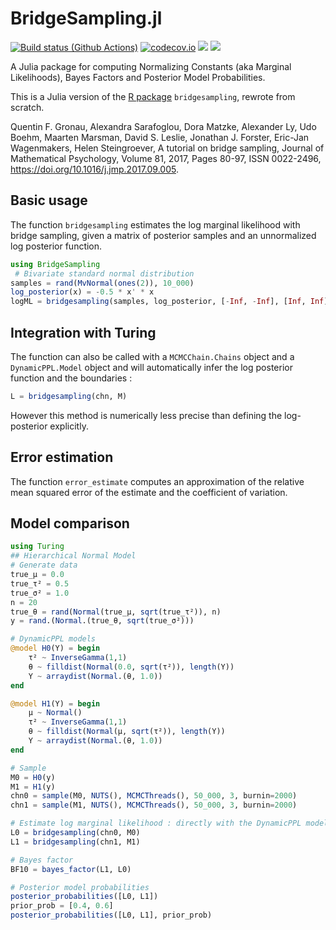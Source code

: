 # BridgeSampling.jl
[![Build status (Github Actions)](https://github.com/sqwayer/BridgeSampling.jl/workflows/CI/badge.svg)](https://github.com/sqwayer/BridgeSampling.jl/actions)
[![codecov.io](http://codecov.io/github/sqwayer/BridgeSampling.jl/coverage.svg?branch=main)](http://codecov.io/github/sqwayer/BridgeSampling.jl?branch=main)
[![](https://img.shields.io/badge/docs-stable-blue.svg)](https://sqwayer.github.io/BridgeSampling.jl/dev/)
[![](https://img.shields.io/badge/docs-dev-blue.svg)](https://sqwayer.github.io/BridgeSampling.jl/dev/)

A Julia package for computing Normalizing Constants (aka Marginal Likelihoods), Bayes Factors and Posterior Model Probabilities.

This is a Julia version of the [R package](https://github.com/quentingronau/bridgesampling) `bridgesampling`, rewrote from scratch.

Quentin F. Gronau, Alexandra Sarafoglou, Dora Matzke, Alexander Ly, Udo Boehm, Maarten Marsman, David S. Leslie, Jonathan J. Forster, Eric-Jan Wagenmakers, Helen Steingroever, A tutorial on bridge sampling, Journal of Mathematical Psychology, Volume 81, 2017, Pages 80-97, ISSN 0022-2496, https://doi.org/10.1016/j.jmp.2017.09.005.

## Basic usage
The function `bridgesampling` estimates the log marginal likelihood with bridge sampling, given a matrix of posterior samples and an unnormalized log posterior function.
```julia
using BridgeSampling
 # Bivariate standard normal distribution
samples = rand(MvNormal(ones(2)), 10_000)
log_posterior(x) = -0.5 * x' * x
logML = bridgesampling(samples, log_posterior, [-Inf, -Inf], [Inf, Inf])
```

## Integration with Turing
The function can also be called with a `MCMCChain.Chains` object and a `DynamicPPL.Model` object and will automatically infer the log posterior function and the boundaries : 
```julia
L = bridgesampling(chn, M)
```
However this method is numerically less precise than defining the log-posterior explicitly.

## Error estimation
The function `error_estimate` computes an approximation of the relative mean squared error of the estimate and the coefficient of variation.

## Model comparison
```julia
using Turing
## Hierarchical Normal Model
# Generate data
true_μ = 0.0
true_τ² = 0.5
true_σ² = 1.0
n = 20
true_θ = rand(Normal(true_μ, sqrt(true_τ²)), n)
y = rand.(Normal.(true_θ, sqrt(true_σ²)))

# DynamicPPL models
@model H0(Y) = begin
    τ² ~ InverseGamma(1,1)
    θ ~ filldist(Normal(0.0, sqrt(τ²)), length(Y))
    Y ~ arraydist(Normal.(θ, 1.0))
end

@model H1(Y) = begin
    μ ~ Normal()
    τ² ~ InverseGamma(1,1)
    θ ~ filldist(Normal(μ, sqrt(τ²)), length(Y))
    Y ~ arraydist(Normal.(θ, 1.0))
end

# Sample
M0 = H0(y)
M1 = H1(y)
chn0 = sample(M0, NUTS(), MCMCThreads(), 50_000, 3, burnin=2000)
chn1 = sample(M1, NUTS(), MCMCThreads(), 50_000, 3, burnin=2000)

# Estimate log marginal likelihood : directly with the DynamicPPL model 
L0 = bridgesampling(chn0, M0)
L1 = bridgesampling(chn1, M1)

# Bayes factor
BF10 = bayes_factor(L1, L0)

# Posterior model probabilities
posterior_probabilities([L0, L1])
prior_prob = [0.4, 0.6]
posterior_probabilities([L0, L1], prior_prob)
```
